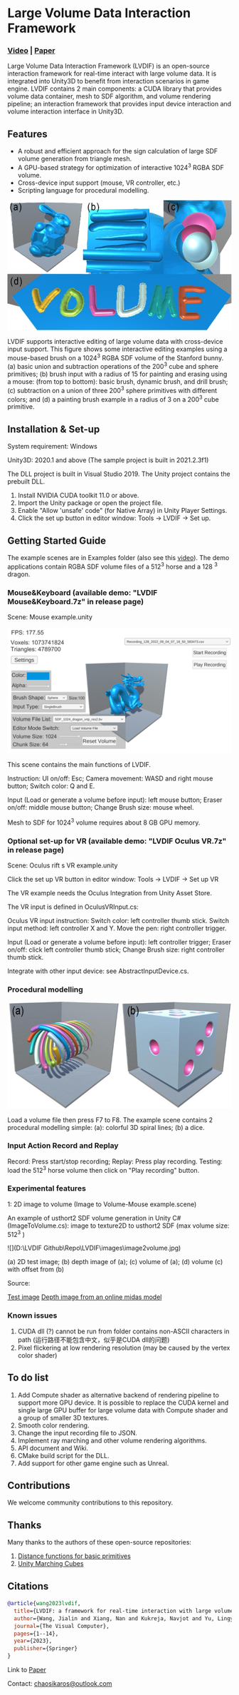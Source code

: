 # Large Volume Data Interaction Framework

### [Video](https://youtu.be/0G11HCm5MvA) | [Paper](https://link.springer.com/article/10.1007/s00371-023-02976-x)

Large Volume Data Interaction Framework (LVDIF) is an open-source interaction framework for real-time interact with large volume data. It is integrated into Unity3D to benefit from interaction scenarios in game engine. LVDIF contains 2 main components: a CUDA library that provides volume data container, mesh to SDF algorithm, and volume rendering pipeline; an interaction framework that provides input device interaction and volume interaction interface in Unity3D.

## Features

- A robust and efficient approach for the sign calculation of large SDF volume generation from triangle mesh.
- A GPU-based strategy for optimization of interactive 1024<sup>3</sup> RGBA SDF volume.
- Cross-device input support (mouse, VR controller, etc.)
- Scripting language for procedural modelling.

![](images/image1.jpeg)

LVDIF supports interactive editing of large volume data with cross-device input support. This figure shows some interactive editing examples using a mouse-based brush on a 1024<sup>3</sup> RGBA SDF volume of the Stanford bunny. (a) basic union and subtraction operations of the 200<sup>3</sup> cube and sphere primitives; (b) brush input with a radius of 15 for painting and erasing using a mouse: (from top to bottom): basic brush, dynamic brush, and drill brush; (c) subtraction on a union of three 200<sup>3</sup> sphere primitives with different colors; and (d) a painting brush example in a radius of 3 on a 200<sup>3</sup> cube primitive.

## Installation & Set-up

System requirement: Windows

Unity3D: 2020.1 and above (The sample project is built in 2021.2.3f1)

The DLL project is built in Visual Studio 2019. The Unity project contains the prebuilt DLL.

1. Install NVIDIA CUDA toolkit 11.0 or above.
2. Import the Unity package or open the project file.
3.  Enable "Allow 'unsafe' code" (for Native Array) in Unity Player Settings.
4. Click the set up button in editor window: Tools -> LVDIF -> Set up.

## Getting Started Guide

The example scenes are in Examples folder (also see this [video](https://youtu.be/0G11HCm5MvA)).
The demo applications contain RGBA SDF volume files of a 512<sup>3</sup> horse and a 128 <sup>3</sup> dragon.

### Mouse&Keyboard (available demo: "LVDIF Mouse&Keyboard.7z" in release page)

Scene: Mouse example.unity

![](images/image2.png)

This scene contains the main functions of LVDIF.

Instruction: UI on/off: Esc; Camera movement: WASD and right mouse button; Switch color: Q and E. 

Input (Load or generate a volume before input): left mouse button; Eraser on/off: middle mouse button; Change Brush size: mouse wheel.

Mesh to SDF for 1024<sup>3</sup> volume requires about 8 GB GPU memory.

### Optional set-up for VR (available demo: "LVDIF Oculus VR.7z" in release page)

Scene: Oculus rift s VR example.unity

Click the set up VR button in editor window: Tools -> LVDIF -> Set up VR

The VR example needs the Oculus Integration from Unity Asset Store.

The VR input is defined in OculusVRInput.cs:

Oculus VR input instruction: Switch color: left controller thumb stick. Switch input method: left controller X and Y. Move the pen: right controller trigger.

Input (Load or generate a volume before input): left controller trigger; Eraser on/off: click left controller thumb stick; Change Brush size: right controller thumb stick.

Integrate with other input device: see AbstractInputDevice.cs.

### Procedural modelling

![](images/image3.jpeg)

Load a volume file then press F7 to F8. The example scene contains 2 procedural modelling simple: (a): colorful 3D spiral lines; (b) a dice.

### Input Action Record and Replay

Record: Press start/stop recording; Replay: Press play recording.
Testing: load the 512<sup>3</sup> horse volume then click on "Play recording" button.

### Experimental features 

1: 2D image to volume (Image to Volume-Mouse example.scene)

An example of usthort2 SDF volume generation in Unity C# (ImageToVolume.cs): image to texture2D to usthort2 SDF (max volume size: 512<sup>3</sup> )

![](D:\LVDIF Github\Repo\LVDIF\images\image2volume.jpg)

(a) 2D test image; (b) depth image of (a); (c) volume of (a); (d) volume (c) with offset from (b)

Source:

[Test image](https://civitai.com/images/1805059?period=AllTime&periodMode=published&sort=Newest&view=categories&username=yuki_hotaru&withTags=false) [Depth image from an online midas model](https://imageamigo.com/photodepth/) 

### Known issues
1. CUDA dll (?) cannot be run from folder contains non-ASCII characters in path (运行路径不能包含中文，似乎是CUDA dll的问题)
2. Pixel flickering at low rendering resolution (may be caused by the vertex color shader)

## To do list
1. Add Compute shader as alternative backend of rendering pipeline to support more GPU device. It is possible to replace the CUDA kernel and single large GPU buffer for large volume data with Compute shader and a group of smaller 3D textures. 
2. Smooth color rendering.
3. Change the input recording file to JSON.
4. Implement ray marching and other volume rendering algorithms. 
5. API document and Wiki.
6. CMake build script for the DLL.
7. Add support for other game engine such as Unreal.

## Contributions
We welcome community contributions to this repository.

## Thanks
Many thanks to the authors of these open-source repositories:
1. [Distance functions for basic primitives](https://iquilezles.org/articles/distfunctions/)
2. [Unity Marching Cubes](https://github.com/SebLague/Marching-Cubes)

## Citations
```bibtex
@article{wang2023lvdif,
  title={LVDIF: a framework for real-time interaction with large volume data},
  author={Wang, Jialin and Xiang, Nan and Kukreja, Navjot and Yu, Lingyun and Liang, Hai-Ning},
  journal={The Visual Computer},
  pages={1--14},
  year={2023},
  publisher={Springer}
}
```

Link to [Paper](https://link.springer.com/article/10.1007/s00371-023-02976-x)

Contact: chaosikaros@outlook.com
